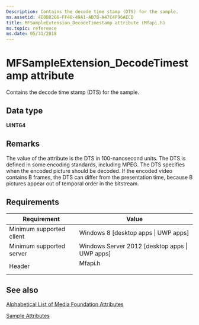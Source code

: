 ```yaml
---
Description: Contains the decode time stamp (DTS) for the sample.
ms.assetid: 4E0B8266-FF48-49A1-AB7B-A47C4F96AECD
title: MFSampleExtension_DecodeTimestamp attribute (Mfapi.h)
ms.topic: reference
ms.date: 05/31/2018
---
```


# MFSampleExtension\_DecodeTimestamp attribute

Contains the decode time stamp (DTS) for the sample.

## Data type

**UINT64**

## Remarks

The value of the attribute is the DTS in 100-nanosecond units. The DTS is defined in some encoding standards, including MPEG. The DTS specifies when the encoded picture should be decoded. If the encoded video contains B frames, the DTS can differ from the presentation time, because B pictures appear out of temporal order in the bitstream.

## Requirements



| Requirement | Value |
|-------------------------------------|------------------------------------------------------------------------------------|
| Minimum supported client<br/> | Windows 8 \[desktop apps \| UWP apps\]<br/>                                  |
| Minimum supported server<br/> | Windows Server 2012 \[desktop apps \| UWP apps\]<br/>                        |
| Header<br/>                   | <dl> <dt>Mfapi.h</dt> </dl> |



## See also

<dl> <dt>

[Alphabetical List of Media Foundation Attributes](alphabetical-list-of-media-foundation-attributes.md)
</dt> <dt>

[Sample Attributes](sample-attributes.md)
</dt> </dl>

 

 




